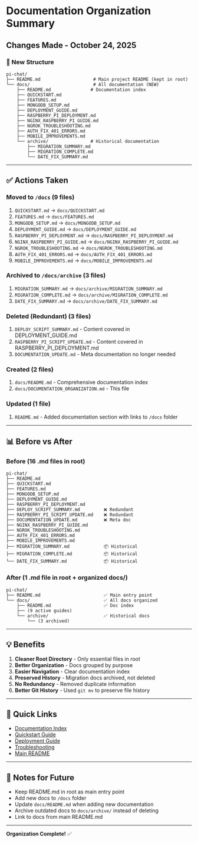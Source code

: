 # Documentation Organization Summary

## Changes Made - October 24, 2025

### 📁 New Structure

```
pi-chat/
├── README.md                    # Main project README (kept in root)
└── docs/                        # All documentation (NEW)
    ├── README.md               # Documentation index
    ├── QUICKSTART.md
    ├── FEATURES.md
    ├── MONGODB_SETUP.md
    ├── DEPLOYMENT_GUIDE.md
    ├── RASPBERRY_PI_DEPLOYMENT.md
    ├── NGINX_RASPBERRY_PI_GUIDE.md
    ├── NGROK_TROUBLESHOOTING.md
    ├── AUTH_FIX_401_ERRORS.md
    ├── MOBILE_IMPROVEMENTS.md
    └── archive/                # Historical documentation
        ├── MIGRATION_SUMMARY.md
        ├── MIGRATION_COMPLETE.md
        └── DATE_FIX_SUMMARY.md
```

---

## ✅ Actions Taken

### Moved to `/docs` (9 files)
1. `QUICKSTART.md` → `docs/QUICKSTART.md`
2. `FEATURES.md` → `docs/FEATURES.md`
3. `MONGODB_SETUP.md` → `docs/MONGODB_SETUP.md`
4. `DEPLOYMENT_GUIDE.md` → `docs/DEPLOYMENT_GUIDE.md`
5. `RASPBERRY_PI_DEPLOYMENT.md` → `docs/RASPBERRY_PI_DEPLOYMENT.md`
6. `NGINX_RASPBERRY_PI_GUIDE.md` → `docs/NGINX_RASPBERRY_PI_GUIDE.md`
7. `NGROK_TROUBLESHOOTING.md` → `docs/NGROK_TROUBLESHOOTING.md`
8. `AUTH_FIX_401_ERRORS.md` → `docs/AUTH_FIX_401_ERRORS.md`
9. `MOBILE_IMPROVEMENTS.md` → `docs/MOBILE_IMPROVEMENTS.md`

### Archived to `/docs/archive` (3 files)
1. `MIGRATION_SUMMARY.md` → `docs/archive/MIGRATION_SUMMARY.md`
2. `MIGRATION_COMPLETE.md` → `docs/archive/MIGRATION_COMPLETE.md`
3. `DATE_FIX_SUMMARY.md` → `docs/archive/DATE_FIX_SUMMARY.md`

### Deleted (Redundant) (3 files)
1. `DEPLOY_SCRIPT_SUMMARY.md` - Content covered in DEPLOYMENT_GUIDE.md
2. `RASPBERRY_PI_SCRIPT_UPDATE.md` - Content covered in RASPBERRY_PI_DEPLOYMENT.md
3. `DOCUMENTATION_UPDATE.md` - Meta documentation no longer needed

### Created (2 files)
1. `docs/README.md` - Comprehensive documentation index
2. `docs/DOCUMENTATION_ORGANIZATION.md` - This file

### Updated (1 file)
1. `README.md` - Added documentation section with links to `/docs` folder

---

## 📊 Before vs After

### Before (16 .md files in root)
```
pi-chat/
├── README.md
├── QUICKSTART.md
├── FEATURES.md
├── MONGODB_SETUP.md
├── DEPLOYMENT_GUIDE.md
├── RASPBERRY_PI_DEPLOYMENT.md
├── DEPLOY_SCRIPT_SUMMARY.md         ❌ Redundant
├── RASPBERRY_PI_SCRIPT_UPDATE.md    ❌ Redundant
├── DOCUMENTATION_UPDATE.md          ❌ Meta doc
├── NGINX_RASPBERRY_PI_GUIDE.md
├── NGROK_TROUBLESHOOTING.md
├── AUTH_FIX_401_ERRORS.md
├── MOBILE_IMPROVEMENTS.md
├── MIGRATION_SUMMARY.md             📦 Historical
├── MIGRATION_COMPLETE.md            📦 Historical
└── DATE_FIX_SUMMARY.md              📦 Historical
```

### After (1 .md file in root + organized docs/)
```
pi-chat/
├── README.md                        ✅ Main entry point
└── docs/                            ✅ All docs organized
    ├── README.md                    ✅ Doc index
    ├── (9 active guides)
    └── archive/                     ✅ Historical docs
        └── (3 archived)
```

---

## 💡 Benefits

1. **Cleaner Root Directory** - Only essential files in root
2. **Better Organization** - Docs grouped by purpose
3. **Easier Navigation** - Clear documentation index
4. **Preserved History** - Migration docs archived, not deleted
5. **No Redundancy** - Removed duplicate information
6. **Better Git History** - Used `git mv` to preserve file history

---

## 🔗 Quick Links

- [Documentation Index](README.md)
- [Quickstart Guide](QUICKSTART.md)
- [Deployment Guide](DEPLOYMENT_GUIDE.md)
- [Troubleshooting](NGROK_TROUBLESHOOTING.md)
- [Main README](../README.md)

---

## 📝 Notes for Future

- Keep README.md in root as main entry point
- Add new docs to `/docs` folder
- Update `docs/README.md` when adding new documentation
- Archive outdated docs to `docs/archive/` instead of deleting
- Link to docs from main README.md

---

**Organization Complete!** ✅

